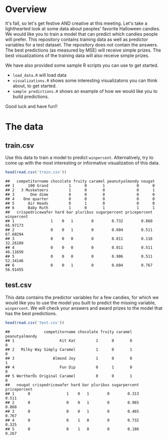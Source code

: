 Overview
========

It's fall, so let's get festive AND creative at this meeting. Let's take a lighthearted look at some data about peoples' favorite Halloween candies. We would like you to train a model that can predict which candies people will prefer. This repository contains training data as well as predictor variables for a test dataset. The repository does not contain the answers. The best predictions (as measured by MSE) will receive simple prizes. The best visualizations of the training data will also receive simple prizes.

We have also provided some sample R scripts you can use to get started.

-   `load_data.R` will load data
-   `visualizations.R` shows some interesting visualizatons you can think about, to get started.
-   `sample predictions.R` shows an example of how we would like you to build predictions.

Good luck and have fun!!

The data
========

train.csv
---------

Use this data to train a model to predict `winpercent`. Alternatively, try to come up with the most interesting or informative visualization of this data.

``` r
head(read.csv('train.csv'))
```

    ##   competitorname chocolate fruity caramel peanutyalmondy nougat
    ## 1      100 Grand         1      0       1              0      0
    ## 2   3 Musketeers         1      0       0              0      1
    ## 3       One dime         0      0       0              0      0
    ## 4    One quarter         0      0       0              0      0
    ## 5      Air Heads         0      1       0              0      0
    ## 6      Baby Ruth         1      0       1              1      1
    ##   crispedricewafer hard bar pluribus sugarpercent pricepercent winpercent
    ## 1                1    0   1        0        0.732        0.860   66.97173
    ## 2                0    0   1        0        0.604        0.511   67.60294
    ## 3                0    0   0        0        0.011        0.116   32.26109
    ## 4                0    0   0        0        0.011        0.511   46.11650
    ## 5                0    0   0        0        0.906        0.511   52.34146
    ## 6                0    0   1        0        0.604        0.767   56.91455

test.csv
--------

This data contains the predictor variables for a few candies, for which we would like you to use the model you built to predict the missing variable, `winpercent`. We will check your answers and award prizes to the model that has the best predictions.

``` r
head(read.csv('test.csv'))
```

    ##               competitorname chocolate fruity caramel peanutyalmondy
    ## 1                    Kit Kat         1      0       0              0
    ## 2   Milky Way Simply Caramel         1      0       1              0
    ## 3                 Almond Joy         1      0       0              1
    ## 4                    Fun Dip         0      1       0              0
    ## 5 WertherÕs Original Caramel         0      0       1              0
    ##   nougat crispedricewafer hard bar pluribus sugarpercent pricepercent
    ## 1      0                1    0   1        0        0.313        0.511
    ## 2      0                0    0   1        0        0.965        0.860
    ## 3      0                0    0   1        0        0.465        0.767
    ## 4      0                0    1   0        0        0.732        0.325
    ## 5      0                0    1   0        0        0.186        0.267

